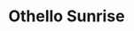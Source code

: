 ---
layout: product
product_id: 2062544797758
id: 2062544797758
title: Othello Sunrise
body_html: >-
  <p>Shot just beside the Othello Tunnels in BC, 2017.</p>

  <p>An early morning trip out to the tunnels in order to catch the sunrise was well worth the drive. As soon as we arrived we saw the sun quickly begin to show itself over the eastern mountains in the distance.</p>

  <p> </p>
vendor: Connell McCarthy
product_type: Posters, Prints, & Visual Artwork
created_at: 2019-03-17T13:24:20-04:00
handle: othello-sunrise
updated_at: 2024-09-11T23:25:16-04:00
published_at: 2018-08-22T19:38:24-04:00
template_suffix: ""
published_scope: global
tags: Batch 03, mountain, mountains, Print, River, snow, sunrise, water, winter
status: active
admin_graphql_api_id: gid://shopify/Product/2062544797758
variants:
  - product_id: 2062544797758
    id: 39577146064958
    title: 8x10” / Full Colour
    price: "35.00"
    position: 1
    inventory_policy: continue
    compare_at_price: null
    option1: 8x10”
    option2: Full Colour
    option3: null
    created_at: 2021-09-01T14:17:08-04:00
    updated_at: 2023-10-27T20:29:38-04:00
    taxable: true
    barcode: ""
    fulfillment_service: manual
    grams: 208
    inventory_management: shopify
    requires_shipping: true
    sku: CM-PP-B3-06-XXS-FC
    weight: 0.208
    weight_unit: kg
    inventory_item_id: 41671586709566
    inventory_quantity: 100
    old_inventory_quantity: 100
    admin_graphql_api_id: gid://shopify/ProductVariant/39577146064958
    image_id: 6301796925502
  - product_id: 2062544797758
    id: 39577146097726
    title: 8x10” / Black & White
    price: "35.00"
    position: 2
    inventory_policy: continue
    compare_at_price: null
    option1: 8x10”
    option2: Black & White
    option3: null
    created_at: 2021-09-01T14:17:08-04:00
    updated_at: 2023-10-27T20:29:38-04:00
    taxable: true
    barcode: ""
    fulfillment_service: manual
    grams: 208
    inventory_management: shopify
    requires_shipping: true
    sku: CM-PP-B3-06-XXS-BW
    weight: 0.208
    weight_unit: kg
    inventory_item_id: 41671586742334
    inventory_quantity: 100
    old_inventory_quantity: 100
    admin_graphql_api_id: gid://shopify/ProductVariant/39577146097726
    image_id: 6301796859966
  - product_id: 2062544797758
    id: 39577146130494
    title: 8.5x11” / Full Colour
    price: "35.00"
    position: 3
    inventory_policy: continue
    compare_at_price: null
    option1: 8.5x11”
    option2: Full Colour
    option3: null
    created_at: 2021-09-01T14:17:08-04:00
    updated_at: 2023-10-27T20:29:38-04:00
    taxable: true
    barcode: ""
    fulfillment_service: manual
    grams: 208
    inventory_management: shopify
    requires_shipping: true
    sku: CM-PP-B3-06-XS-FC
    weight: 0.208
    weight_unit: kg
    inventory_item_id: 41671586775102
    inventory_quantity: 100
    old_inventory_quantity: 100
    admin_graphql_api_id: gid://shopify/ProductVariant/39577146130494
    image_id: 6301796925502
  - product_id: 2062544797758
    id: 39577146163262
    title: 8.5x11” / Black & White
    price: "35.00"
    position: 4
    inventory_policy: continue
    compare_at_price: null
    option1: 8.5x11”
    option2: Black & White
    option3: null
    created_at: 2021-09-01T14:17:08-04:00
    updated_at: 2023-10-27T20:29:38-04:00
    taxable: true
    barcode: ""
    fulfillment_service: manual
    grams: 208
    inventory_management: shopify
    requires_shipping: true
    sku: CM-PP-B3-06-XS-BW
    weight: 0.208
    weight_unit: kg
    inventory_item_id: 41671586807870
    inventory_quantity: 100
    old_inventory_quantity: 100
    admin_graphql_api_id: gid://shopify/ProductVariant/39577146163262
    image_id: 6301796859966
  - product_id: 2062544797758
    id: 39577146196030
    title: 13x19” / Full Colour
    price: "40.00"
    position: 5
    inventory_policy: continue
    compare_at_price: null
    option1: 13x19”
    option2: Full Colour
    option3: null
    created_at: 2021-09-01T14:17:08-04:00
    updated_at: 2023-10-27T20:29:38-04:00
    taxable: true
    barcode: ""
    fulfillment_service: manual
    grams: 208
    inventory_management: shopify
    requires_shipping: true
    sku: CM-PP-B3-06-S-FC
    weight: 0.208
    weight_unit: kg
    inventory_item_id: 41671586840638
    inventory_quantity: 100
    old_inventory_quantity: 100
    admin_graphql_api_id: gid://shopify/ProductVariant/39577146196030
    image_id: 6301796925502
  - product_id: 2062544797758
    id: 39577146228798
    title: 13x19” / Black & White
    price: "40.00"
    position: 6
    inventory_policy: continue
    compare_at_price: null
    option1: 13x19”
    option2: Black & White
    option3: null
    created_at: 2021-09-01T14:17:08-04:00
    updated_at: 2023-10-27T20:29:38-04:00
    taxable: true
    barcode: ""
    fulfillment_service: manual
    grams: 208
    inventory_management: shopify
    requires_shipping: true
    sku: CM-PP-B3-06-S-BW
    weight: 0.208
    weight_unit: kg
    inventory_item_id: 41671586873406
    inventory_quantity: 100
    old_inventory_quantity: 100
    admin_graphql_api_id: gid://shopify/ProductVariant/39577146228798
    image_id: 6301796859966
  - product_id: 2062544797758
    id: 39577146261566
    title: 16x20” / Full Colour
    price: "50.00"
    position: 7
    inventory_policy: continue
    compare_at_price: null
    option1: 16x20”
    option2: Full Colour
    option3: null
    created_at: 2021-09-01T14:17:08-04:00
    updated_at: 2023-10-27T20:29:38-04:00
    taxable: true
    barcode: ""
    fulfillment_service: manual
    grams: 208
    inventory_management: shopify
    requires_shipping: true
    sku: CM-PP-B3-06-M-FC
    weight: 0.208
    weight_unit: kg
    inventory_item_id: 41671586906174
    inventory_quantity: 100
    old_inventory_quantity: 100
    admin_graphql_api_id: gid://shopify/ProductVariant/39577146261566
    image_id: 6301796925502
  - product_id: 2062544797758
    id: 39577146294334
    title: 16x20” / Black & White
    price: "50.00"
    position: 8
    inventory_policy: continue
    compare_at_price: null
    option1: 16x20”
    option2: Black & White
    option3: null
    created_at: 2021-09-01T14:17:08-04:00
    updated_at: 2023-10-27T20:29:38-04:00
    taxable: true
    barcode: ""
    fulfillment_service: manual
    grams: 208
    inventory_management: shopify
    requires_shipping: true
    sku: CM-PP-B3-06-M-BW
    weight: 0.208
    weight_unit: kg
    inventory_item_id: 41671586938942
    inventory_quantity: 100
    old_inventory_quantity: 100
    admin_graphql_api_id: gid://shopify/ProductVariant/39577146294334
    image_id: 6301796859966
  - product_id: 2062544797758
    id: 39577146327102
    title: 20x24” / Full Colour
    price: "60.00"
    position: 9
    inventory_policy: continue
    compare_at_price: null
    option1: 20x24”
    option2: Full Colour
    option3: null
    created_at: 2021-09-01T14:17:09-04:00
    updated_at: 2023-10-27T20:29:38-04:00
    taxable: true
    barcode: ""
    fulfillment_service: manual
    grams: 208
    inventory_management: shopify
    requires_shipping: true
    sku: CM-PP-B3-06-L-FC
    weight: 0.208
    weight_unit: kg
    inventory_item_id: 41671586971710
    inventory_quantity: 100
    old_inventory_quantity: 100
    admin_graphql_api_id: gid://shopify/ProductVariant/39577146327102
    image_id: 6301796925502
  - product_id: 2062544797758
    id: 39577146359870
    title: 20x24” / Black & White
    price: "60.00"
    position: 10
    inventory_policy: continue
    compare_at_price: null
    option1: 20x24”
    option2: Black & White
    option3: null
    created_at: 2021-09-01T14:17:09-04:00
    updated_at: 2023-10-27T20:29:38-04:00
    taxable: true
    barcode: ""
    fulfillment_service: manual
    grams: 208
    inventory_management: shopify
    requires_shipping: true
    sku: CM-PP-B3-06-L-BW
    weight: 0.208
    weight_unit: kg
    inventory_item_id: 41671587004478
    inventory_quantity: 100
    old_inventory_quantity: 100
    admin_graphql_api_id: gid://shopify/ProductVariant/39577146359870
    image_id: 6301796859966
  - product_id: 2062544797758
    id: 39577146392638
    title: 20x30” / Full Colour
    price: "70.00"
    position: 11
    inventory_policy: continue
    compare_at_price: null
    option1: 20x30”
    option2: Full Colour
    option3: null
    created_at: 2021-09-01T14:17:09-04:00
    updated_at: 2023-10-27T20:29:38-04:00
    taxable: true
    barcode: ""
    fulfillment_service: manual
    grams: 208
    inventory_management: shopify
    requires_shipping: true
    sku: CM-PP-B3-06-XL-FC
    weight: 0.208
    weight_unit: kg
    inventory_item_id: 41671587037246
    inventory_quantity: 100
    old_inventory_quantity: 100
    admin_graphql_api_id: gid://shopify/ProductVariant/39577146392638
    image_id: 6301796925502
  - product_id: 2062544797758
    id: 39577146425406
    title: 20x30” / Black & White
    price: "70.00"
    position: 12
    inventory_policy: continue
    compare_at_price: null
    option1: 20x30”
    option2: Black & White
    option3: null
    created_at: 2021-09-01T14:17:09-04:00
    updated_at: 2023-10-27T20:29:38-04:00
    taxable: true
    barcode: ""
    fulfillment_service: manual
    grams: 208
    inventory_management: shopify
    requires_shipping: true
    sku: CM-PP-B3-06-XL-BW
    weight: 0.208
    weight_unit: kg
    inventory_item_id: 41671587070014
    inventory_quantity: 100
    old_inventory_quantity: 100
    admin_graphql_api_id: gid://shopify/ProductVariant/39577146425406
    image_id: 6301796859966
  - product_id: 2062544797758
    id: 39577146458174
    title: 24x36” / Full Colour
    price: "90.00"
    position: 13
    inventory_policy: continue
    compare_at_price: null
    option1: 24x36”
    option2: Full Colour
    option3: null
    created_at: 2021-09-01T14:17:09-04:00
    updated_at: 2023-10-27T20:29:38-04:00
    taxable: true
    barcode: ""
    fulfillment_service: manual
    grams: 208
    inventory_management: shopify
    requires_shipping: true
    sku: CM-PP-B3-06-XXL-FC
    weight: 0.208
    weight_unit: kg
    inventory_item_id: 41671587102782
    inventory_quantity: 100
    old_inventory_quantity: 100
    admin_graphql_api_id: gid://shopify/ProductVariant/39577146458174
    image_id: 6301796925502
  - product_id: 2062544797758
    id: 39577146490942
    title: 24x36” / Black & White
    price: "90.00"
    position: 14
    inventory_policy: continue
    compare_at_price: null
    option1: 24x36”
    option2: Black & White
    option3: null
    created_at: 2021-09-01T14:17:09-04:00
    updated_at: 2023-10-27T20:29:38-04:00
    taxable: true
    barcode: ""
    fulfillment_service: manual
    grams: 208
    inventory_management: shopify
    requires_shipping: true
    sku: CM-PP-B3-06-XXL-BW
    weight: 0.208
    weight_unit: kg
    inventory_item_id: 41671587135550
    inventory_quantity: 100
    old_inventory_quantity: 100
    admin_graphql_api_id: gid://shopify/ProductVariant/39577146490942
    image_id: 6301796859966
  - product_id: 2062544797758
    id: 39577146523710
    title: 30x40” / Full Colour
    price: "100.00"
    position: 15
    inventory_policy: continue
    compare_at_price: null
    option1: 30x40”
    option2: Full Colour
    option3: null
    created_at: 2021-09-01T14:17:09-04:00
    updated_at: 2023-10-27T20:29:38-04:00
    taxable: true
    barcode: ""
    fulfillment_service: manual
    grams: 208
    inventory_management: shopify
    requires_shipping: true
    sku: CM-PP-B3-06-XXXL-FC
    weight: 0.208
    weight_unit: kg
    inventory_item_id: 41671587168318
    inventory_quantity: 100
    old_inventory_quantity: 100
    admin_graphql_api_id: gid://shopify/ProductVariant/39577146523710
    image_id: 6301796925502
  - product_id: 2062544797758
    id: 39577146556478
    title: 30x40” / Black & White
    price: "100.00"
    position: 16
    inventory_policy: continue
    compare_at_price: null
    option1: 30x40”
    option2: Black & White
    option3: null
    created_at: 2021-09-01T14:17:09-04:00
    updated_at: 2023-10-27T20:29:38-04:00
    taxable: true
    barcode: ""
    fulfillment_service: manual
    grams: 208
    inventory_management: shopify
    requires_shipping: true
    sku: CM-PP-B3-06-XXXL-BW
    weight: 0.208
    weight_unit: kg
    inventory_item_id: 41671587201086
    inventory_quantity: 100
    old_inventory_quantity: 100
    admin_graphql_api_id: gid://shopify/ProductVariant/39577146556478
    image_id: 6301796859966
options:
  - product_id: 2062544797758
    id: 2805830713406
    name: Size
    position: 1
    values:
      - 8x10”
      - 8.5x11”
      - 13x19”
      - 16x20”
      - 20x24”
      - 20x30”
      - 24x36”
      - 30x40”
  - product_id: 2062544797758
    id: 8589985054782
    name: Color
    position: 2
    values:
      - Full Colour
      - Black & White
images:
  - id: 6301796925502
    alt: null
    position: 1
    product_id: 2062544797758
    created_at: 2019-03-17T13:24:32-04:00
    updated_at: 2019-10-20T18:44:17-04:00
    admin_graphql_api_id: gid://shopify/ProductImage/6301796925502
    width: 1000
    height: 1500
    src: https://cdn.shopify.com/s/files/1/1624/2355/products/Othello-Sunrise---Product-2019.jpg?v=1571611457
    variant_ids:
      - 39577146064958
      - 39577146130494
      - 39577146196030
      - 39577146261566
      - 39577146327102
      - 39577146392638
      - 39577146458174
      - 39577146523710
  - id: 6301796859966
    alt: null
    position: 2
    product_id: 2062544797758
    created_at: 2019-03-17T13:24:31-04:00
    updated_at: 2019-10-20T18:44:17-04:00
    admin_graphql_api_id: gid://shopify/ProductImage/6301796859966
    width: 1000
    height: 1500
    src: https://cdn.shopify.com/s/files/1/1624/2355/products/Othello-Sunrise---Product-2019-B_W.jpg?v=1571611457
    variant_ids:
      - 39577146097726
      - 39577146163262
      - 39577146228798
      - 39577146294334
      - 39577146359870
      - 39577146425406
      - 39577146490942
      - 39577146556478
  - id: 28230218317886
    alt: null
    position: 3
    product_id: 2062544797758
    created_at: 2021-05-04T20:25:57-04:00
    updated_at: 2021-05-04T20:25:57-04:00
    admin_graphql_api_id: gid://shopify/ProductImage/28230218317886
    width: 2000
    height: 1800
    src: https://cdn.shopify.com/s/files/1/1624/2355/products/PAR_02_0001_17e8ea21-90c1-4d60-9b9f-29ab9ae06db8.png?v=1620174357
    variant_ids: []
  - id: 29846614212670
    alt: null
    position: 4
    product_id: 2062544797758
    created_at: 2022-11-23T20:01:33-05:00
    updated_at: 2022-11-23T20:01:34-05:00
    admin_graphql_api_id: gid://shopify/ProductImage/29846614212670
    width: 1306
    height: 1971
    src: https://cdn.shopify.com/s/files/1/1624/2355/products/OthelloSunrise_Colour.jpg?v=1669251694
    variant_ids: []
image:
  id: 6301796925502
  alt: null
  position: 1
  product_id: 2062544797758
  created_at: 2019-03-17T13:24:32-04:00
  updated_at: 2019-10-20T18:44:17-04:00
  admin_graphql_api_id: gid://shopify/ProductImage/6301796925502
  width: 1000
  height: 1500
  src: https://cdn.shopify.com/s/files/1/1624/2355/products/Othello-Sunrise---Product-2019.jpg?v=1571611457
  variant_ids:
    - 39577146064958
    - 39577146130494
    - 39577146196030
    - 39577146261566
    - 39577146327102
    - 39577146392638
    - 39577146458174
    - 39577146523710

---